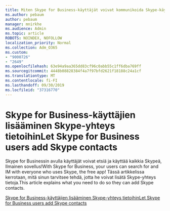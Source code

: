 ```yaml
---
title: Miten Skype for Business-käyttäjät voivat kommunikoida Skype-käyttäjien kanssa
ms.author: pebaum
author: pebaum
manager: mnirkhe
ms.audience: Admin
ms.topic: article
ROBOTS: NOINDEX, NOFOLLOW
localization_priority: Normal
ms.collection: Adm_O365
ms.custom:
- "9000726"
- "2649"
ms.openlocfilehash: 63e94a9aa365dd83cf96c0abb55c1ff6dba769ff
ms.sourcegitcommit: 4448b08828384f4a7f97bfd2621f18188c24a1cf
ms.translationtype: MT
ms.contentlocale: fi-FI
ms.lasthandoff: 09/30/2019
ms.locfileid: "37316770"
---
```

# <a name="let-skype-for-business-users-add-skype-contacts"></a><span data-ttu-id="c7835-102">Skype for Business-käyttäjien lisääminen Skype-yhteys tietoihin</span><span class="sxs-lookup"><span data-stu-id="c7835-102">Let Skype for Business users add Skype contacts</span></span>

<span data-ttu-id="c7835-103">Skype for Businessin avulla käyttäjät voivat etsiä ja käyttää kaikkia Skypeä, Ilmainen sovellus!</span><span class="sxs-lookup"><span data-stu-id="c7835-103">With Skype for Business, your users can search for and IM with everyone who uses Skype, the free app!</span></span> <span data-ttu-id="c7835-104">Tässä artikkelissa kerrotaan, mitä sinun tarvitsee tehdä, jotta he voivat lisätä Skype-yhteys tietoja.</span><span class="sxs-lookup"><span data-stu-id="c7835-104">This article explains what you need to do so they can add Skype contacts.</span></span>

[<span data-ttu-id="c7835-105">Skype for Business-käyttäjien lisääminen Skype-yhteys tietoihin</span><span class="sxs-lookup"><span data-stu-id="c7835-105">Let Skype for Business users add Skype contacts</span></span>](https://docs.microsoft.com/skypeforbusiness/set-up-skype-for-business-online/let-skype-for-business-users-add-skype-contacts)